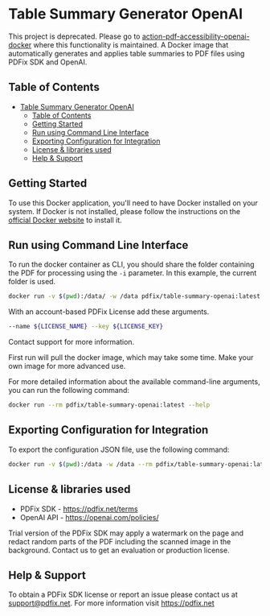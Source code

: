 # Table Summary Generator OpenAI

This project is deprecated. Please go to [action-pdf-accessibility-openai-docker](https://github.com/pdfix/action-pdf-accessibility-openai-docker) where this functionality is maintained.
A Docker image that automatically generates and applies table summaries to PDF files using PDFix SDK and OpenAI.

## Table of Contents

- [Table Summary Generator OpenAI](#table-summary-generator-openai)
  - [Table of Contents](#table-of-contents)
  - [Getting Started](#getting-started)
  - [Run using Command Line Interface](#run-using-command-line-interface)
  - [Exporting Configuration for Integration](#exporting-configuration-for-integration)
  - [License \& libraries used](#license--libraries-used)
  - [Help \& Support](#help--support)


## Getting Started

To use this Docker application, you'll need to have Docker installed on your system. If Docker is not installed, please follow the instructions on the [official Docker website](https://docs.docker.com/get-docker/) to install it.

## Run using Command Line Interface

To run the docker container as CLI, you should share the folder containing the PDF for processing using the `-i` parameter. In this example, the current folder is used.

```bash
docker run -v $(pwd):/data/ -w /data pdfix/table-summary-openai:latest detect -i document.pdf -o out.pdf --tags "Table" --openai <api_key> --lang English --overwrite true
```

With an account-based PDFix License add these arguments.

```bash
--name ${LICENSE_NAME} --key ${LICENSE_KEY}
```

Contact support for more information.

First run will pull the docker image, which may take some time. Make your own image for more advanced use.

For more detailed information about the available command-line arguments, you can run the following command:

```bash
docker run --rm pdfix/table-summary-openai:latest --help
```

## Exporting Configuration for Integration

To export the configuration JSON file, use the following command:

```bash
docker run -v $(pwd):/data -w /data --rm pdfix/table-summary-openai:latest config -o config.json
```

## License & libraries used

- PDFix SDK - https://pdfix.net/terms
- OpenAI API - https://openai.com/policies/

Trial version of the PDFix SDK may apply a watermark on the page and redact random parts of the PDF including the scanned image in the background. Contact us to get an evaluation or production license.

## Help & Support

To obtain a PDFix SDK license or report an issue please contact us at support@pdfix.net.
For more information visit https://pdfix.net
